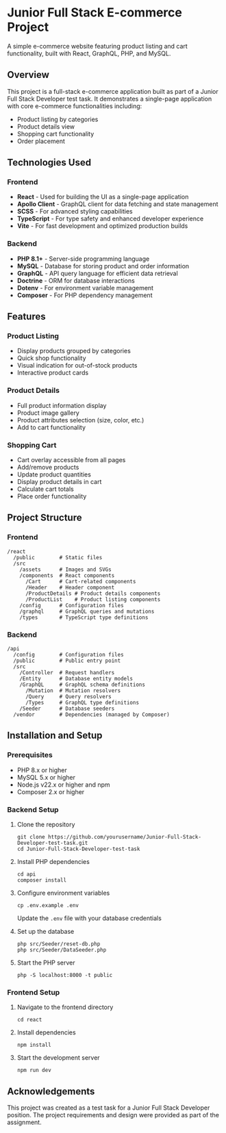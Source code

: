 # Junior Full Stack E-commerce Project

A simple e-commerce website featuring product listing and cart functionality, built with React, GraphQL, PHP, and MySQL.

## Overview

This project is a full-stack e-commerce application built as part of a Junior Full Stack Developer test task. It demonstrates a single-page application with core e-commerce functionalities including:

- Product listing by categories
- Product details view
- Shopping cart functionality
- Order placement

## Technologies Used

### Frontend
- **React** - Used for building the UI as a single-page application
- **Apollo Client** - GraphQL client for data fetching and state management
- **SCSS** - For advanced styling capabilities
- **TypeScript** - For type safety and enhanced developer experience
- **Vite** - For fast development and optimized production builds

### Backend
- **PHP 8.1+** - Server-side programming language
- **MySQL** - Database for storing product and order information
- **GraphQL** - API query language for efficient data retrieval
- **Doctrine** - ORM for database interactions
- **Dotenv** - For environment variable management
- **Composer** - For PHP dependency management

## Features

### Product Listing
- Display products grouped by categories
- Quick shop functionality
- Visual indication for out-of-stock products
- Interactive product cards

### Product Details
- Full product information display
- Product image gallery
- Product attributes selection (size, color, etc.)
- Add to cart functionality

### Shopping Cart
- Cart overlay accessible from all pages
- Add/remove products
- Update product quantities
- Display product details in cart
- Calculate cart totals
- Place order functionality

## Project Structure

### Frontend
```
/react
  /public        # Static files
  /src
    /assets      # Images and SVGs
    /components  # React components
      /Cart      # Cart-related components
      /Header    # Header component
      /ProductDetails # Product details components
      /ProductList    # Product listing components
    /config      # Configuration files
    /graphql     # GraphQL queries and mutations
    /types       # TypeScript type definitions
```

### Backend
```
/api
  /config        # Configuration files
  /public        # Public entry point
  /src
    /Controller  # Request handlers
    /Entity      # Database entity models
    /GraphQL     # GraphQL schema definitions
      /Mutation  # Mutation resolvers
      /Query     # Query resolvers
      /Types     # GraphQL type definitions
    /Seeder      # Database seeders
  /vendor        # Dependencies (managed by Composer)
```

## Installation and Setup

### Prerequisites
- PHP 8.x or higher
- MySQL 5.x or higher
- Node.js v22.x or higher and npm
- Composer 2.x or higher

### Backend Setup
1. Clone the repository
   ```
   git clone https://github.com/yourusername/Junior-Full-Stack-Developer-test-task.git
   cd Junior-Full-Stack-Developer-test-task
   ```

2. Install PHP dependencies
   ```
   cd api
   composer install
   ```

3. Configure environment variables
   ```
   cp .env.example .env
   ```
   Update the `.env` file with your database credentials

4. Set up the database
   ```
   php src/Seeder/reset-db.php
   php src/Seeder/DataSeeder.php
   ```

5. Start the PHP server
   ```
   php -S localhost:8000 -t public
   ```

### Frontend Setup
1. Navigate to the frontend directory
   ```
   cd react
   ```

2. Install dependencies
   ```
   npm install
   ```

3. Start the development server
   ```
   npm run dev
   ```

## Acknowledgements

This project was created as a test task for a Junior Full Stack Developer position. The project requirements and design were provided as part of the assignment.
